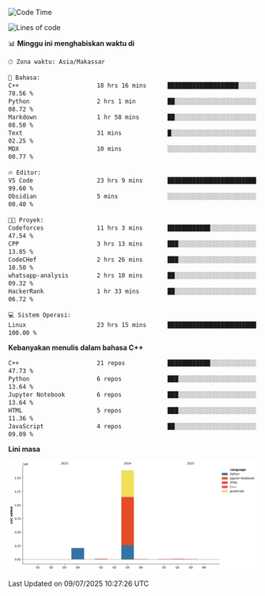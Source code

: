 <!--START_SECTION:waka-->
![Code Time](http://img.shields.io/badge/Code%20Time-322%20hrs%2034%20mins-blue)

![Lines of code](https://img.shields.io/badge/Sejak%20Hello%20World%20aku%20telah%20menulis-1.9%20million%20baris%20kode-blue)

📊 **Minggu ini menghabiskan waktu di** 

```text
🕑︎ Zona waktu: Asia/Makassar

💬 Bahasa: 
C++                      18 hrs 16 mins      ████████████████████░░░░░   78.56 % 
Python                   2 hrs 1 min         ██░░░░░░░░░░░░░░░░░░░░░░░   08.72 % 
Markdown                 1 hr 58 mins        ██░░░░░░░░░░░░░░░░░░░░░░░   08.50 % 
Text                     31 mins             █░░░░░░░░░░░░░░░░░░░░░░░░   02.25 % 
MDX                      10 mins             ░░░░░░░░░░░░░░░░░░░░░░░░░   00.77 % 

🔥 Editor: 
VS Code                  23 hrs 9 mins       █████████████████████████   99.60 % 
Obsidian                 5 mins              ░░░░░░░░░░░░░░░░░░░░░░░░░   00.40 % 

🐱‍💻 Proyek: 
Codeforces               11 hrs 3 mins       ████████████░░░░░░░░░░░░░   47.54 % 
CPP                      3 hrs 13 mins       ███░░░░░░░░░░░░░░░░░░░░░░   13.85 % 
CodeCHef                 2 hrs 26 mins       ███░░░░░░░░░░░░░░░░░░░░░░   10.50 % 
whatsapp-analysis        2 hrs 10 mins       ██░░░░░░░░░░░░░░░░░░░░░░░   09.32 % 
HackerRank               1 hr 33 mins        ██░░░░░░░░░░░░░░░░░░░░░░░   06.72 % 

💻 Sistem Operasi: 
Linux                    23 hrs 15 mins      █████████████████████████   100.00 % 
```

**Kebanyakan menulis dalam bahasa C++** 

```text
C++                      21 repos            ████████████░░░░░░░░░░░░░   47.73 % 
Python                   6 repos             ███░░░░░░░░░░░░░░░░░░░░░░   13.64 % 
Jupyter Notebook         6 repos             ███░░░░░░░░░░░░░░░░░░░░░░   13.64 % 
HTML                     5 repos             ███░░░░░░░░░░░░░░░░░░░░░░   11.36 % 
JavaScript               4 repos             ██░░░░░░░░░░░░░░░░░░░░░░░   09.09 % 
```



**Lini masa**

![Lines of Code chart](https://raw.githubusercontent.com/yusuf601/yusuf601/main/assets/bar_graph.png)


 Last Updated on 09/07/2025 10:27:26 UTC
<!--END_SECTION:waka-->

